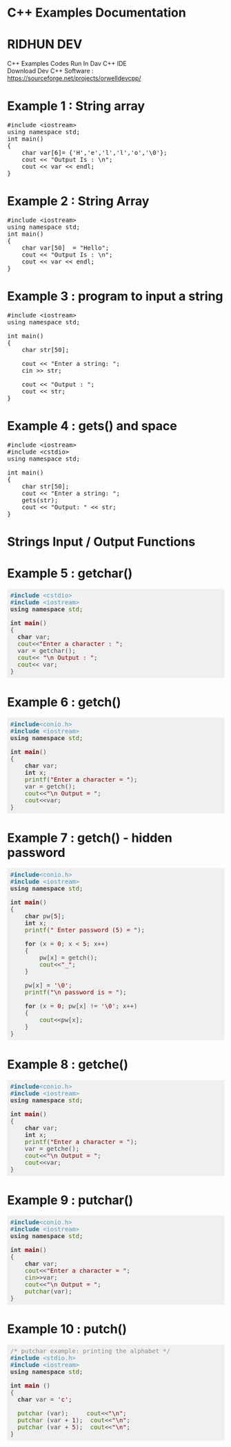 # C++ Examples Documentation
# RIDHUN DEV

C++ Examples Codes Run In Dav C++ IDE </br>
Download Dev C++ Software : https://sourceforge.net/projects/orwelldevcpp/

# Example 1 : String array

<pre class="hljs"><span class="hljs-meta">#<span class="hljs-meta-keyword">include</span> <span class="hljs-meta-string">&lt;iostream&gt;</span></span>
<span class="hljs-keyword">using</span> <span class="hljs-keyword">namespace</span> <span class="hljs-built_in">std</span>;
<span class="hljs-function"><span class="hljs-keyword">int</span> <span class="hljs-title">main</span><span class="hljs-params">()</span>
</span>{
    <span class="hljs-keyword">char</span> var[<span class="hljs-number">6</span>]= {<span class="hljs-string">'H'</span>,<span class="hljs-string">'e'</span>,<span class="hljs-string">'l'</span>,<span class="hljs-string">'l'</span>,<span class="hljs-string">'o'</span>,<span class="hljs-string">'\0'</span>};
    <span class="hljs-built_in">cout</span> &lt;&lt; <span class="hljs-string">"Output Is : \n"</span>;
    <span class="hljs-built_in">cout</span> &lt;&lt; var &lt;&lt; <span class="hljs-built_in">endl</span>;
}</pre>

# Example 2 : String Array

<pre class="hljs"><span class="hljs-meta">#<span class="hljs-meta-keyword">include</span> <span class="hljs-meta-string">&lt;iostream&gt;</span></span>
<span class="hljs-keyword">using</span> <span class="hljs-keyword">namespace</span> <span class="hljs-built_in">std</span>;
<span class="hljs-function"><span class="hljs-keyword">int</span> <span class="hljs-title">main</span><span class="hljs-params">()</span>
</span>{
    <span class="hljs-keyword">char</span> var[<span class="hljs-number">50</span>]  = <span class="hljs-string">"Hello"</span>;
    <span class="hljs-built_in">cout</span> &lt;&lt; <span class="hljs-string">"Output Is : \n"</span>;
    <span class="hljs-built_in">cout</span> &lt;&lt; var &lt;&lt; <span class="hljs-built_in">endl</span>;
}</pre>

# Example 3 : program to input a string

<pre class="hljs"><span class="hljs-meta">#<span class="hljs-meta-keyword">include</span> <span class="hljs-meta-string">&lt;iostream&gt;</span></span>
<span class="hljs-keyword">using</span> <span class="hljs-keyword">namespace</span> <span class="hljs-built_in">std</span>;

<span class="hljs-function"><span class="hljs-keyword">int</span> <span class="hljs-title">main</span><span class="hljs-params">()</span>
</span>{
    <span class="hljs-keyword">char</span> str[<span class="hljs-number">50</span>];

    <span class="hljs-built_in">cout</span> &lt;&lt; <span class="hljs-string">"Enter a string: "</span>;
    <span class="hljs-built_in">cin</span> &gt;&gt; str;
    
    <span class="hljs-built_in">cout</span> &lt;&lt; <span class="hljs-string">"Output : "</span>;
    <span class="hljs-built_in">cout</span> &lt;&lt; str;
}</pre>

# Example 4 : gets() and space

<pre class="hljs"><span class="hljs-meta">#<span class="hljs-meta-keyword">include</span> <span class="hljs-meta-string">&lt;iostream&gt;</span></span>
<span class="hljs-meta">#<span class="hljs-meta-keyword">include</span> <span class="hljs-meta-string">&lt;cstdio&gt;</span></span>
<span class="hljs-keyword">using</span> <span class="hljs-keyword">namespace</span> <span class="hljs-built_in">std</span>;

<span class="hljs-function"><span class="hljs-keyword">int</span> <span class="hljs-title">main</span><span class="hljs-params">()</span>
</span>{
    <span class="hljs-keyword">char</span> str[<span class="hljs-number">50</span>];
    <span class="hljs-built_in">cout</span> &lt;&lt; <span class="hljs-string">"Enter a string: "</span>;
    gets(str);
    <span class="hljs-built_in">cout</span> &lt;&lt; <span class="hljs-string">"Output: "</span> &lt;&lt; str;
}</pre>

# Strings Input / Output Functions 

# Example 5 : getchar()

<pre class="hljs" style="display: block; overflow-x: auto; padding: 0.5em; background: rgb(240, 240, 240) none repeat scroll 0% 0%; color: rgb(68, 68, 68);"><span class="hljs-meta" style="color: rgb(31, 113, 153);">#<span class="hljs-meta-keyword" style="font-weight: 700;">include</span> <span class="hljs-meta-string" style="color: rgb(77, 153, 191);">&lt;cstdio&gt;</span></span>
<span class="hljs-meta" style="color: rgb(31, 113, 153);">#<span class="hljs-meta-keyword" style="font-weight: 700;">include</span> <span class="hljs-meta-string" style="color: rgb(77, 153, 191);">&lt;iostream&gt;</span></span>
<span class="hljs-keyword" style="font-weight: 700;">using</span> <span class="hljs-keyword" style="font-weight: 700;">namespace</span> <span class="hljs-built_in" style="color: rgb(57, 115, 0);">std</span>;

<span class="hljs-function"><span class="hljs-keyword" style="font-weight: 700;">int</span> <span class="hljs-title" style="color: rgb(136, 0, 0); font-weight: 700;">main</span><span class="hljs-params">()</span>
</span>{
  <span class="hljs-keyword" style="font-weight: 700;">char</span> var;
  <span class="hljs-built_in" style="color: rgb(57, 115, 0);">cout</span>&lt;&lt;<span class="hljs-string" style="color: rgb(136, 0, 0);">"Enter a character : "</span>; 
  var = getchar();
  <span class="hljs-built_in" style="color: rgb(57, 115, 0);">cout</span>&lt;&lt; <span class="hljs-string" style="color: rgb(136, 0, 0);">"\n Output : "</span>; 
  <span class="hljs-built_in" style="color: rgb(57, 115, 0);">cout</span>&lt;&lt; var;
}</pre>

# Example 6 : getch()

<pre class="hljs" style="display: block; overflow-x: auto; padding: 0.5em; background: rgb(240, 240, 240) none repeat scroll 0% 0%; color: rgb(68, 68, 68);"><span class="hljs-meta" style="color: rgb(31, 113, 153);">#<span class="hljs-meta-keyword" style="font-weight: 700;">include</span><span class="hljs-meta-string" style="color: rgb(77, 153, 191);">&lt;conio.h&gt;</span> </span>
<span class="hljs-meta" style="color: rgb(31, 113, 153);">#<span class="hljs-meta-keyword" style="font-weight: 700;">include</span> <span class="hljs-meta-string" style="color: rgb(77, 153, 191);">&lt;iostream&gt;</span></span>
<span class="hljs-keyword" style="font-weight: 700;">using</span> <span class="hljs-keyword" style="font-weight: 700;">namespace</span> <span class="hljs-built_in" style="color: rgb(57, 115, 0);">std</span>; 

<span class="hljs-function"><span class="hljs-keyword" style="font-weight: 700;">int</span> <span class="hljs-title" style="color: rgb(136, 0, 0); font-weight: 700;">main</span><span class="hljs-params">()</span>  
</span>{  
    <span class="hljs-keyword" style="font-weight: 700;">char</span> var;  
    <span class="hljs-keyword" style="font-weight: 700;">int</span> x;  
    <span class="hljs-built_in" style="color: rgb(57, 115, 0);">printf</span>(<span class="hljs-string" style="color: rgb(136, 0, 0);">"Enter a character = "</span>);  
	var = getch();  
	<span class="hljs-built_in" style="color: rgb(57, 115, 0);">cout</span>&lt;&lt;<span class="hljs-string" style="color: rgb(136, 0, 0);">"\n Output = "</span>;
    <span class="hljs-built_in" style="color: rgb(57, 115, 0);">cout</span>&lt;&lt;var;  
}  </pre>

# Example 7 : getch() - hidden password

<pre class="hljs" style="display: block; overflow-x: auto; padding: 0.5em; background: rgb(240, 240, 240) none repeat scroll 0% 0%; color: rgb(68, 68, 68);"><span class="hljs-meta" style="color: rgb(31, 113, 153);">#<span class="hljs-meta-keyword" style="font-weight: 700;">include</span><span class="hljs-meta-string" style="color: rgb(77, 153, 191);">&lt;conio.h&gt;</span> </span>
<span class="hljs-meta" style="color: rgb(31, 113, 153);">#<span class="hljs-meta-keyword" style="font-weight: 700;">include</span> <span class="hljs-meta-string" style="color: rgb(77, 153, 191);">&lt;iostream&gt;</span></span>
<span class="hljs-keyword" style="font-weight: 700;">using</span> <span class="hljs-keyword" style="font-weight: 700;">namespace</span> <span class="hljs-built_in" style="color: rgb(57, 115, 0);">std</span>; 

<span class="hljs-function"><span class="hljs-keyword" style="font-weight: 700;">int</span> <span class="hljs-title" style="color: rgb(136, 0, 0); font-weight: 700;">main</span><span class="hljs-params">()</span>  
</span>{  
    <span class="hljs-keyword" style="font-weight: 700;">char</span> pw[<span class="hljs-number" style="color: rgb(136, 0, 0);">5</span>];  
    <span class="hljs-keyword" style="font-weight: 700;">int</span> x;  
    <span class="hljs-built_in" style="color: rgb(57, 115, 0);">printf</span>(<span class="hljs-string" style="color: rgb(136, 0, 0);">" Enter password (5) = "</span>);  
    
	<span class="hljs-keyword" style="font-weight: 700;">for</span> (x = <span class="hljs-number" style="color: rgb(136, 0, 0);">0</span>; x &lt; <span class="hljs-number" style="color: rgb(136, 0, 0);">5</span>; x++)  
    { 
        pw[x] = getch();  
        <span class="hljs-built_in" style="color: rgb(57, 115, 0);">cout</span>&lt;&lt;<span class="hljs-string" style="color: rgb(136, 0, 0);">"_"</span>;  
    } 
	 
    pw[x] = <span class="hljs-string" style="color: rgb(136, 0, 0);">'\0'</span>;  
	<span class="hljs-built_in" style="color: rgb(57, 115, 0);">printf</span>(<span class="hljs-string" style="color: rgb(136, 0, 0);">"\n password is = "</span>);  
    
	<span class="hljs-keyword" style="font-weight: 700;">for</span> (x = <span class="hljs-number" style="color: rgb(136, 0, 0);">0</span>; pw[x] != <span class="hljs-string" style="color: rgb(136, 0, 0);">'\0'</span>; x++)  
    {  
        <span class="hljs-built_in" style="color: rgb(57, 115, 0);">cout</span>&lt;&lt;pw[x];  
	}
}  </pre>

# Example 8 : getche() 

<pre class="hljs" style="display: block; overflow-x: auto; padding: 0.5em; background: rgb(240, 240, 240) none repeat scroll 0% 0%; color: rgb(68, 68, 68);"><span class="hljs-meta" style="color: rgb(31, 113, 153);">#<span class="hljs-meta-keyword" style="font-weight: 700;">include</span><span class="hljs-meta-string" style="color: rgb(77, 153, 191);">&lt;conio.h&gt;</span> </span>
<span class="hljs-meta" style="color: rgb(31, 113, 153);">#<span class="hljs-meta-keyword" style="font-weight: 700;">include</span> <span class="hljs-meta-string" style="color: rgb(77, 153, 191);">&lt;iostream&gt;</span></span>
<span class="hljs-keyword" style="font-weight: 700;">using</span> <span class="hljs-keyword" style="font-weight: 700;">namespace</span> <span class="hljs-built_in" style="color: rgb(57, 115, 0);">std</span>; 

<span class="hljs-function"><span class="hljs-keyword" style="font-weight: 700;">int</span> <span class="hljs-title" style="color: rgb(136, 0, 0); font-weight: 700;">main</span><span class="hljs-params">()</span>  
</span>{  
    <span class="hljs-keyword" style="font-weight: 700;">char</span> var;  
    <span class="hljs-keyword" style="font-weight: 700;">int</span> x;  
    <span class="hljs-built_in" style="color: rgb(57, 115, 0);">printf</span>(<span class="hljs-string" style="color: rgb(136, 0, 0);">"Enter a character = "</span>);  
	var = getche();  
	<span class="hljs-built_in" style="color: rgb(57, 115, 0);">cout</span>&lt;&lt;<span class="hljs-string" style="color: rgb(136, 0, 0);">"\n Output = "</span>;
    <span class="hljs-built_in" style="color: rgb(57, 115, 0);">cout</span>&lt;&lt;var;  
}  </pre>

# Example 9 : putchar()

<pre class="hljs" style="display: block; overflow-x: auto; padding: 0.5em; background: rgb(240, 240, 240) none repeat scroll 0% 0%; color: rgb(68, 68, 68);"><span class="hljs-meta" style="color: rgb(31, 113, 153);">#<span class="hljs-meta-keyword" style="font-weight: 700;">include</span><span class="hljs-meta-string" style="color: rgb(77, 153, 191);">&lt;conio.h&gt;</span> </span>
<span class="hljs-meta" style="color: rgb(31, 113, 153);">#<span class="hljs-meta-keyword" style="font-weight: 700;">include</span> <span class="hljs-meta-string" style="color: rgb(77, 153, 191);">&lt;iostream&gt;</span></span>
<span class="hljs-keyword" style="font-weight: 700;">using</span> <span class="hljs-keyword" style="font-weight: 700;">namespace</span> <span class="hljs-built_in" style="color: rgb(57, 115, 0);">std</span>; 

<span class="hljs-function"><span class="hljs-keyword" style="font-weight: 700;">int</span> <span class="hljs-title" style="color: rgb(136, 0, 0); font-weight: 700;">main</span><span class="hljs-params">()</span>  
</span>{  
    <span class="hljs-keyword" style="font-weight: 700;">char</span> var;   
    <span class="hljs-built_in" style="color: rgb(57, 115, 0);">cout</span>&lt;&lt;<span class="hljs-string" style="color: rgb(136, 0, 0);">"Enter a character = "</span>;  
	<span class="hljs-built_in" style="color: rgb(57, 115, 0);">cin</span>&gt;&gt;var;  
	<span class="hljs-built_in" style="color: rgb(57, 115, 0);">cout</span>&lt;&lt;<span class="hljs-string" style="color: rgb(136, 0, 0);">"\n Output = "</span>;
    <span class="hljs-built_in" style="color: rgb(57, 115, 0);">putchar</span>(var);  
}  </pre>

# Example 10 : putch()

<pre class="hljs" style="display: block; overflow-x: auto; padding: 0.5em; background: rgb(240, 240, 240) none repeat scroll 0% 0%; color: rgb(68, 68, 68);"><span class="hljs-comment" style="color: rgb(136, 136, 136);">/* putchar example: printing the alphabet */</span>
<span class="hljs-meta" style="color: rgb(31, 113, 153);">#<span class="hljs-meta-keyword" style="font-weight: 700;">include</span> <span class="hljs-meta-string" style="color: rgb(77, 153, 191);">&lt;stdio.h&gt;</span></span>
<span class="hljs-meta" style="color: rgb(31, 113, 153);">#<span class="hljs-meta-keyword" style="font-weight: 700;">include</span> <span class="hljs-meta-string" style="color: rgb(77, 153, 191);">&lt;iostream&gt;</span></span>
<span class="hljs-keyword" style="font-weight: 700;">using</span> <span class="hljs-keyword" style="font-weight: 700;">namespace</span> <span class="hljs-built_in" style="color: rgb(57, 115, 0);">std</span>;

<span class="hljs-function"><span class="hljs-keyword" style="font-weight: 700;">int</span> <span class="hljs-title" style="color: rgb(136, 0, 0); font-weight: 700;">main</span> <span class="hljs-params">()</span>
</span>{
  <span class="hljs-keyword" style="font-weight: 700;">char</span> var = <span class="hljs-string" style="color: rgb(136, 0, 0);">'c'</span>;
  
  <span class="hljs-built_in" style="color: rgb(57, 115, 0);">putchar</span> (var);  	<span class="hljs-built_in" style="color: rgb(57, 115, 0);">cout</span>&lt;&lt;<span class="hljs-string" style="color: rgb(136, 0, 0);">"\n"</span>;
  <span class="hljs-built_in" style="color: rgb(57, 115, 0);">putchar</span> (var + <span class="hljs-number" style="color: rgb(136, 0, 0);">1</span>);  <span class="hljs-built_in" style="color: rgb(57, 115, 0);">cout</span>&lt;&lt;<span class="hljs-string" style="color: rgb(136, 0, 0);">"\n"</span>;
  <span class="hljs-built_in" style="color: rgb(57, 115, 0);">putchar</span> (var + <span class="hljs-number" style="color: rgb(136, 0, 0);">5</span>);  <span class="hljs-built_in" style="color: rgb(57, 115, 0);">cout</span>&lt;&lt;<span class="hljs-string" style="color: rgb(136, 0, 0);">"\n"</span>;
}</pre>
